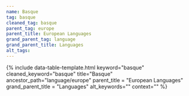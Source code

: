 ```yaml
---
name: Basque
tag: basque
cleaned_tag: basque
parent_tag: europe
parent_title: European Languages
grand_parent_tag: language
grand_parent_title: Languages
alt_tags: 
---
```


{% include data-table-template.html 
  keyword="basque" 
  cleaned_keyword="basque" 
  title="Basque"
  ancestor_path="language/europe" 
  parent_title = "European Languages"
  grand_parent_title = "Languages"
  alt_keywords=""
  context=""
%}

